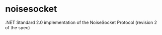 # noisesocket
.NET Standard 2.0 implementation of the NoiseSocket Protocol (revision 2 of the spec)
